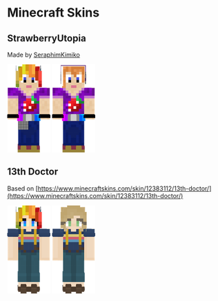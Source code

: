 # Minecraft Skins

## StrawberryUtopia

Made by [SeraphimKimiko](https://twitch.tv/seraphimkimiko)

[![StrawberryUtopia Rainbow Hair][su-rainbow]](https://my.minecraft.net/profile/skin/remote?url=https://raw.githubusercontent.com/lucymhdavies/minecraft-skins/master/strawberryutopia_rainbow-hair.png)
[![StrawberryUtopia][su]](https://my.minecraft.net/profile/skin/remote?url=https://raw.githubusercontent.com/lucymhdavies/minecraft-skins/master/strawberryutopia.png)

[su-rainbow]: screenshots/strawberryutopia_rainbow-hair.png
[su]: screenshots/strawberryutopia.png

## 13th Doctor

Based on [https://www.minecraftskins.com/skin/12383112/13th-doctor/](https://www.minecraftskins.com/skin/12383112/13th-doctor/)

[![13th Doctor Rainbow Hair][doctor-rainbow]](https://my.minecraft.net/profile/skin/remote?url=https://raw.githubusercontent.com/lucymhdavies/minecraft-skins/master/13th_doctor_rainbow-hair.png)
[![13th Doctor][doctor]](https://my.minecraft.net/profile/skin/remote?url=https://raw.githubusercontent.com/lucymhdavies/minecraft-skins/master/13th_doctor.png)

[doctor-rainbow]: screenshots/13th_doctor_rainbow-hair.png
[doctor]: screenshots/13th_doctor.png
